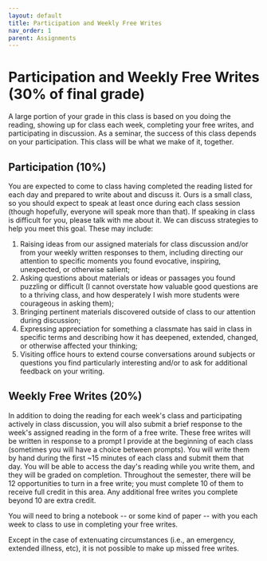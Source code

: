 ```yaml
---
layout: default
title: Participation and Weekly Free Writes
nav_order: 1
parent: Assignments
---
```

# Participation and Weekly Free Writes (30% of final grade)
A large portion of your grade in this class is based on you doing the reading, showing up for class each week, completing your free writes, and participating in discussion. As a seminar, the success of this class depends on your participation. This class will be what we make of it, together.

## Participation (10%)
You are expected to come to class having completed the reading listed for each day and prepared to write about and discuss it. Ours is a small class, so you should expect to speak at least once during each class session (though hopefully, everyone will speak more than that). If speaking in class is difficult for you, please talk with me about it. We can discuss strategies to help you meet this goal. These may include:

1. Raising ideas from our assigned materials for class discussion and/or from your weekly written responses to them, including directing our attention to specific moments you found evocative, inspiring, unexpected, or otherwise salient;
2.	Asking questions about materials or ideas or passages you found puzzling or difficult (I cannot overstate how valuable good questions are to a thriving class, and how desperately I wish more students were courageous in asking them);
3.	Bringing pertinent materials discovered outside of class to our attention during discussion;
4.	Expressing appreciation for something a classmate has said in class in specific terms and describing how it has deepened, extended, changed, or otherwise affected your thinking;
5.	Visiting office hours to extend course conversations around subjects or questions you find particularly interesting and/or to ask for additional feedback on your writing.

## Weekly Free Writes (20%)
In addition to doing the reading for each week's class and participating actively in class discussion, you will also submit a brief response to the week's assigned reading in the form of a free write. These free writes will be written in response to a prompt I provide at the beginning of each class (sometimes you will have a choice between prompts). You will write them by hand during the first ~15 minutes of each class and submit them that day. You will be able to access the day's reading while you write them, and they will be graded on completion. Throughout the semester, there will be 12 opportunities to turn in a free write; you must complete 10 of them to receive full credit in this area. Any additional free writes you complete beyond 10 are extra credit.

You will need to bring a notebook -- or some kind of paper -- with you each week to class to use in completing your free writes.

Except in the case of extenuating circumstances (i.e., an emergency, extended illness, etc), it is not possible to make up missed free writes.

